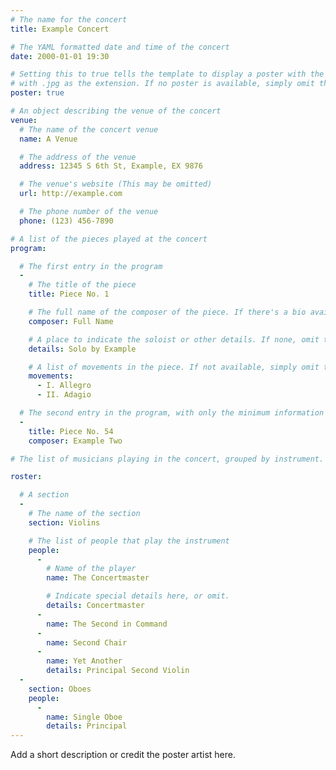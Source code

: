 ```yaml
---
# The name for the concert
title: Example Concert

# The YAML formatted date and time of the concert
date: 2000-01-01 19:30

# Setting this to true tells the template to display a poster with the same name as this file, but
# with .jpg as the extension. If no poster is available, simply omit this property.
poster: true

# An object describing the venue of the concert
venue:
  # The name of the concert venue
  name: A Venue

  # The address of the venue
  address: 12345 S 6th St, Example, EX 9876

  # The venue's website (This may be omitted)
  url: http://example.com

  # The phone number of the venue
  phone: (123) 456-7890

# A list of the pieces played at the concert
program:

  # The first entry in the program
  -
    # The title of the piece
    title: Piece No. 1

    # The full name of the composer of the piece. If there's a bio available, it will be linked.
    composer: Full Name

    # A place to indicate the soloist or other details. If none, omit this property.
    details: Solo by Example

    # A list of movements in the piece. If not available, simply omit this property.
    movements:
      - I. Allegro
      - II. Adagio

  # The second entry in the program, with only the minimum information declared.
  -
    title: Piece No. 54
    composer: Example Two

# The list of musicians playing in the concert, grouped by instrument.

roster:

  # A section
  -
    # The name of the section
    section: Violins

    # The list of people that play the instrument
    people:
      -
        # Name of the player
        name: The Concertmaster

        # Indicate special details here, or omit.
        details: Concertmaster
      -
        name: The Second in Command
      -
        name: Second Chair
      -
        name: Yet Another
        details: Principal Second Violin
  -
    section: Oboes
    people:
      -
        name: Single Oboe
        details: Principal
---
```


Add a short description or credit the poster artist here.